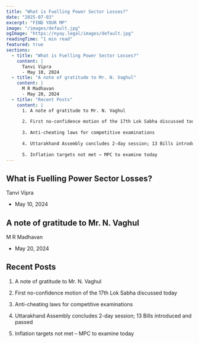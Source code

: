 ```yaml
---
title: "What is Fuelling Power Sector Losses?"
date: "2025-07-03"
excerpt: "FIND YOUR MP"
image: "/images/default.jpg"
ogImage: "https://nyay.legal/images/default.jpg"
readingTime: "1 min read"
featured: true
sections:
  - title: "What is Fuelling Power Sector Losses?"
    content: |
      Tanvi Vipra
      - May 10, 2024
  - title: "A note of gratitude to Mr. N. Vaghul"
    content: |
      M R Madhavan
      - May 20, 2024
  - title: "Recent Posts"
    content: |
      1. A note of gratitude to Mr. N. Vaghul 
      
      2. First no-confidence motion of the 17th Lok Sabha discussed today 
      
      3. Anti-cheating laws for competitive examinations 
      
      4. Uttarakhand Assembly concludes 2-day session; 13 Bills introduced and passed 
      
      5. Inflation targets not met – MPC to examine today
---
```


## What is Fuelling Power Sector Losses?

Tanvi Vipra
- May 10, 2024

## A note of gratitude to Mr. N. Vaghul

M R Madhavan
- May 20, 2024

## Recent Posts

1. A note of gratitude to Mr. N. Vaghul 

2. First no-confidence motion of the 17th Lok Sabha discussed today 

3. Anti-cheating laws for competitive examinations 

4. Uttarakhand Assembly concludes 2-day session; 13 Bills introduced and passed 

5. Inflation targets not met – MPC to examine today